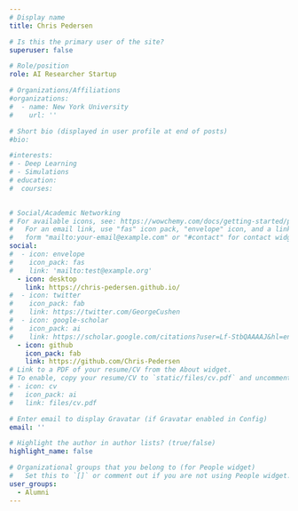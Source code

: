 ```yaml
---
# Display name
title: Chris Pedersen

# Is this the primary user of the site?
superuser: false

# Role/position
role: AI Researcher Startup 

# Organizations/Affiliations
#organizations:
#  - name: New York University
#    url: ''

# Short bio (displayed in user profile at end of posts)
#bio: 

#interests:
# - Deep Learning
# - Simulations
# education:
#  courses:
    

# Social/Academic Networking
# For available icons, see: https://wowchemy.com/docs/getting-started/page-builder/#icons
#   For an email link, use "fas" icon pack, "envelope" icon, and a link in the
#   form "mailto:your-email@example.com" or "#contact" for contact widget.
social:
#  - icon: envelope
#    icon_pack: fas
#    link: 'mailto:test@example.org'
  - icon: desktop
    link: https://chris-pedersen.github.io/
#  - icon: twitter
#    icon_pack: fab
#    link: https://twitter.com/GeorgeCushen
#  - icon: google-scholar
#    icon_pack: ai
#    link: https://scholar.google.com/citations?user=Lf-StbQAAAAJ&hl=en&oi=ao
  - icon: github
    icon_pack: fab
    link: https://github.com/Chris-Pedersen
# Link to a PDF of your resume/CV from the About widget.
# To enable, copy your resume/CV to `static/files/cv.pdf` and uncomment the lines below.
# - icon: cv
#   icon_pack: ai
#   link: files/cv.pdf

# Enter email to display Gravatar (if Gravatar enabled in Config)
email: ''

# Highlight the author in author lists? (true/false)
highlight_name: false

# Organizational groups that you belong to (for People widget)
#   Set this to `[]` or comment out if you are not using People widget.
user_groups:
  - Alumni 
---
```


